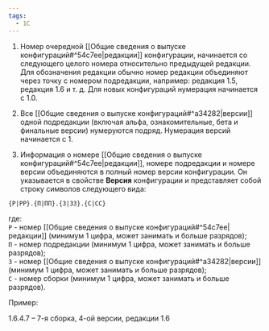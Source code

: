 ```yaml
---
tags:
  - 1С
---
```

1. Номер очередной [[Общие сведения о выпуске конфигураций#^54c7ee|редакции]] конфигурации, начинается со следующего целого номера относительно предыдущей редакции. Для обозначения редакции обычно номер редакции объединяют через точку с номером подредакции, например: редакция 1.5, редакция 1.6 и т. д. Для новых конфигураций нумерация начинается с 1.0.  
  
2. Все [[Общие сведения о выпуске конфигураций#^a34282|версии]] одной подредакции (включая альфа, ознакомительные, бета и финальные версии) нумеруются подряд. Нумерация версий начинается с 1.  
  
3. Информация о номере [[Общие сведения о выпуске конфигураций#^54c7ee|редакции]], номере подредакции и номере версии объединяются в полный номер версии конфигурации. Он указывается в свойстве **Версия** конфигурации и представляет собой строку символов следующего вида:  
  
```
{Р|РР}.{П|ПП}.{З|ЗЗ}.{С|СС}  
```

где:  
`Р` - номер [[Общие сведения о выпуске конфигураций#^54c7ee|редакции]] (минимум 1 цифра, может занимать и больше разрядов);  
`П` - номер подредакции (минимум 1 цифра, может занимать и больше разрядов);  
`З` - номер [[Общие сведения о выпуске конфигураций#^a34282|версии]] (минимум 1 цифра, может занимать и больше разрядов);  
`С` - номер сборки (минимум 1 цифра, может занимать и больше разрядов).  
  
Пример:

1.6.4.7 – 7-я сборка, 4-ой версии, редакции 1.6